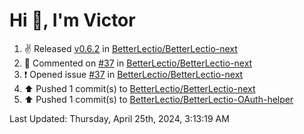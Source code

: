 <h1>Hi 👋, I'm Victor </h1>

<!--RECENT_ACTIVITY:start-->
1. ✌️ Released [v0.6.2](https://github.com/BetterLectio/BetterLectio-next/releases/tag/v0.6.2) in [BetterLectio/BetterLectio-next](https://github.com/BetterLectio/BetterLectio-next)<br>
2. 💬 Commented on [#37](https://github.com/BetterLectio/BetterLectio-next/issues/37#issuecomment-2073400853) in [BetterLectio/BetterLectio-next](https://github.com/BetterLectio/BetterLectio-next)<br>
3. ❗️ Opened issue [#37](https://github.com/BetterLectio/BetterLectio-next/issues/37) in [BetterLectio/BetterLectio-next](https://github.com/BetterLectio/BetterLectio-next)<br>
4. ⬆️ Pushed 1 commit(s) to [BetterLectio/BetterLectio-next](https://github.com/BetterLectio/BetterLectio-next)<br>
5. ⬆️ Pushed 1 commit(s) to [BetterLectio/BetterLectio-OAuth-helper](https://github.com/BetterLectio/BetterLectio-OAuth-helper)<br>
<!--RECENT_ACTIVITY:end-->

<!--RECENT_ACTIVITY:last_update-->
Last Updated: Thursday, April 25th, 2024, 3:13:19 AM
<!--RECENT_ACTIVITY:last_update_end-->
